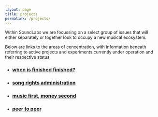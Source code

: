 ```yaml
---
layout: page
title: projects
permalink: /projects/
---
```


Within SoundLabs we are focussing on a select group of issues that will either separately or together look to occupy a new musical ecosystem.

Below are links to the areas of concentration, with information beneath referring to active projects and experiments currently under operation and their respective status.

* ### [when is finished finished?](/when-is-finished-finished/)

* ### [song rights administration](/song-rights-administration/)

* ### [music first, money second](/music-first-money-second/)

* ### [peer to peer](/peer-to-peer/)

